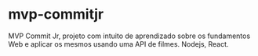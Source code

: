 # mvp-commitjr
MVP Commit Jr, projeto com intuito de aprendizado sobre os fundamentos Web
e aplicar os mesmos usando uma API de filmes.
Nodejs, React.
